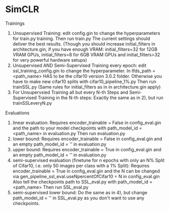 # SimCLR
Trainings

  1. Unsupervised Training: edit config.gin to change the hyperparameters for train.py training. Then run train.py The current settings should deliver the best results. (Though you should increase initial_filters in architecture.gin, if you have enough VRAM: initial_filters=32 for 12GB VRAM GPUs, initial_filters=8 for 6GB VRAM GPUs and initial_filters>32 for very powerful hardware setups)
  2. Unsupervised AND Semi-Supervised Training every epoch: edit ssl_training_config.gin to change the hyperparameter. In tfds_path = <path_name> HAS to be the cifar10 version 3.0.2 folder. Otherwise you have to make new cifar10 splits with cifar10_pipeline_1%.py Then run trainSSL.py (Same rules for initial_filters as in in architecture.gin apply)
  3. For Unsupervsied Training all but every N-th Steps and Semi-Supervised Training in the N-th steps: Exactly the same as in 2), but run trainSSLeveryN.py
  
Evaluations

  1. linear evaluation: Requires encoder_trainable = False in config_eval.gin and the path to your model checkpoints with path_model_id = <path_name> in evaluation.py Then run evaluation.py
  2. lower bound: Requires encoder_trainable = False in config_eval.gin and an empty path_model_id = '' in evaluation.py
  3. upper bound: Requires encoder_trainable = True in config_eval.gin and an empty path_model_id = '' in evaluation.py
  4. semi-supervised evaluation (finetune for n epochs with only an N% Split of Cifar10, i.e. only 50 images per class with a 1% Split): Requires encoder_trainable = True in config_eval.gin and the N can be changed via gen_pipeline_ssl_eval.useNpercentOfCifar10 = N in config_eval.gin Also tell the checkpoints path to SSL_eval.py with path_model_id = <path_name> Then run SSL_eval.py
  5. semi-supervised lower bound: Do the same as in 4), but change path_model_id = '' in SSL_eval.py as you don't want to use any checkpoints.
